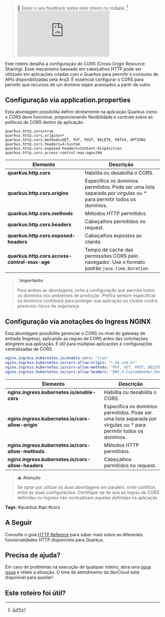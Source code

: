 > :speech_balloon: Deixe o seu feedback sobre este roteiro no rodapé. [^1] 
![](https://eni.bb.com.br/eni1/matomo.php?idsite=469&amp;rec=1&amp;url=https://fontes.intranet.bb.com.br/dev/publico/roteiros/-/blob/master/seguranca/Ref_configuracao_CORS.md&amp;action_name=seguranca/Ref_configuracao_CORS)

Este roteiro detalha a configuração do CORS (Cross-Origin Resource Sharing). Esse mecanismo baseado em cabeçalhos HTTP pode ser utilizado em aplicações criadas com o Quarkus para permitir o consumo de APIs disponibilizadas pela Arq3. É essencial configurar o CORS para permitir que recursos de um domínio sejam acessados a partir de outro. 

## Configuração via application.properties

Esta abordagem possibilita definir diretamente na aplicação Quarkus como o CORS deve funcionar, proporcionando flexibilidade e controle sobre as políticas de CORS dentro da aplicação.

```properties
quarkus.http.cors=true
quarkus.http.cors.origins=*
quarkus.http.cors.methods=GET, PUT, POST, DELETE, PATCH, OPTIONS
quarkus.http.cors.headers=X-Custom
quarkus.http.cors.exposed-headers=Content-Disposition
quarkus.http.cors.access-control-max-age=24H
```
|Elemento|Descrição|
|---|---|
|**quarkus.http.cors**|Habilita ou desabilita o CORS.|
|**quarkus.http.cors.origins**|Especifica os domínios permitidos. Pode ser uma lista separada por vírgulas ou * para permitir todos os domínios.|
|**quarkus.http.cors.methods**|Métodos HTTP permitidos.|
|**quarkus.http.cors.headers**|Cabeçalhos permitidos no request.|
|**quarkus.http.cors.exposed-headers**|Cabeçalhos expostos ao cliente.|
|**quarkus.http.cors.access-control-max-age**|Tempo de cache das permissões CORS pelo navegador. Use o formato padrão `java.time.Duration`.|

> :grey_exclamation: **Importante** 
> 
> Para ambas as abordagens, evite a configuração que permite todos os domínios nos ambientes de produção. Prefira sempre especificar os domínios confiáveis para proteger sua aplicação ou cluster contra possíveis riscos de segurança.

## Configuração via anotações do Ingress NGINX

Esta abordagem possibilita gerenciar o CORS no nível do gateway de entrada (Ingress), aplicando as regras de CORS antes das solicitações atingirem sua aplicação. É útil para múltiplas aplicações e configurações centralizadas de CORS.

```yaml
nginx.ingress.kubernetes.io/enable-cors: "true"
nginx.ingress.kubernetes.io/cors-allow-origin: "*.bb.com.br"
nginx.ingress.kubernetes.io/cors-allow-methods: "PUT, GET, POST, DELETE, OPTIONS"
nginx.ingress.kubernetes.io/cors-allow-headers: "DNT,X-CustomHeader,Keep-Alive,User-Agent,X-Requested-With,If-Modified-Since,Cache-Control,Content-Type,Authorization,ticket-cnl"
```
|Elemento|Descrição|
|---|---|
|**nginx.ingress.kubernetes.io/enable-cors**|Habilita ou desabilita o CORS.|
|**nginx.ingress.kubernetes.io/cors-allow-origin**|Especifica os domínios permitidos. Pode ser uma lista separada por vírgulas ou * para permitir todos os domínios.|
|**nginx.ingress.kubernetes.io/cors-allow-methods**|Métodos HTTP permitidos.|
|**nginx.ingress.kubernetes.io/cors-allow-headers**|Cabeçalhos permitidos no request.|

> :warning: **Atenção** 
> 
> Se optar por utilizar as duas abordagens em paralelo, evite conflitos entre as duas configurações. Certifique-se de que as regras de CORS definidas no Ingress não contradizem aquelas definidas na aplicação.

**Tags:** #quarkus #api #cors

## A Seguir
Consulte o guia [HTTP Referece](https://pt.quarkus.io/guides/http-reference) para saber mais sobre as diferentes funcionalidades HTTP disponíveis para Quarkus.

## Precisa de ajuda?
Em caso de problemas na execução de qualquer roteiro, abra uma [nova issue](https://fontes.intranet.bb.com.br/dev/publico/atendimento/-/issues) e relate a situação. O time de atendimento da devCloud está disponível para auxiliar!  

## Este roteiro foi útil?
[^1]: [👍👎](http://feedback.dev.intranet.bb.com.br/?origem=roteiros&url_origem=fontes.intranet.bb.com.br/dev/publico/roteiros/-/blob/master/seguranca/Ref_configuracao_CORS.md&internalidade=seguranca/Ref_configuracao_CORS)
